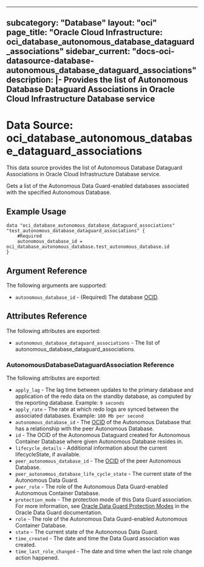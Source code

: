 
---
subcategory: "Database"
layout: "oci"
page_title: "Oracle Cloud Infrastructure: oci_database_autonomous_database_dataguard_associations"
sidebar_current: "docs-oci-datasource-database-autonomous_database_dataguard_associations"
description: |-
  Provides the list of Autonomous Database Dataguard Associations in Oracle Cloud Infrastructure Database service
---

# Data Source: oci_database_autonomous_database_dataguard_associations
This data source provides the list of Autonomous Database Dataguard Associations in Oracle Cloud Infrastructure Database service.

Gets a list of the Autonomous Data Guard-enabled databases associated with the specified Autonomous Database.


## Example Usage

```hcl
data "oci_database_autonomous_database_dataguard_associations" "test_autonomous_database_dataguard_associations" {
	#Required
	autonomous_database_id = oci_database_autonomous_database.test_autonomous_database.id
}
```

## Argument Reference

The following arguments are supported:

* `autonomous_database_id` - (Required) The database [OCID](https://docs.cloud.oracle.com/iaas/Content/General/Concepts/identifiers.htm).


## Attributes Reference

The following attributes are exported:

* `autonomous_database_dataguard_associations` - The list of autonomous_database_dataguard_associations.

### AutonomousDatabaseDataguardAssociation Reference

The following attributes are exported:

* `apply_lag` - The lag time between updates to the primary database and application of the redo data on the standby database, as computed by the reporting database.  Example: `9 seconds` 
* `apply_rate` - The rate at which redo logs are synced between the associated databases.  Example: `180 Mb per second` 
* `autonomous_database_id` - The [OCID](https://docs.cloud.oracle.com/iaas/Content/General/Concepts/identifiers.htm) of the Autonomous Database that has a relationship with the peer Autonomous Database. 
* `id` - The OCID of the Autonomous Dataguard created for Autonomous Container Database where given Autonomous Database resides in.
* `lifecycle_details` - Additional information about the current lifecycleState, if available. 
* `peer_autonomous_database_id` - The [OCID](https://docs.cloud.oracle.com/iaas/Content/General/Concepts/identifiers.htm) of the peer Autonomous Database. 
* `peer_autonomous_database_life_cycle_state` - The current state of the Autonomous Data Guard.
* `peer_role` - The role of the Autonomous Data Guard-enabled Autonomous Container Database.
* `protection_mode` - The protection mode of this Data Guard association. For more information, see [Oracle Data Guard Protection Modes](http://docs.oracle.com/database/122/SBYDB/oracle-data-guard-protection-modes.htm#SBYDB02000) in the Oracle Data Guard documentation. 
* `role` - The role of the Autonomous Data Guard-enabled Autonomous Container Database.
* `state` - The current state of the Autonomous Data Guard.
* `time_created` - The date and time the Data Guard association was created.
* `time_last_role_changed` - The date and time when the last role change action happened.

